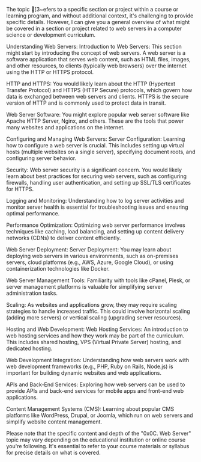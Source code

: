 The topic
[3~efers to a specific section or project within a course or learning program, and without additional context, it's challenging to provide specific details. However, I can give you a general overview of what might be covered in a section or project related to web servers in a computer science or development curriculum.

Understanding Web Servers:
Introduction to Web Servers: This section might start by introducing the concept of web servers. A web server is a software application that serves web content, such as HTML files, images, and other resources, to clients (typically web browsers) over the internet using the HTTP or HTTPS protocol.

HTTP and HTTPS: You would likely learn about the HTTP (Hypertext Transfer Protocol) and HTTPS (HTTP Secure) protocols, which govern how data is exchanged between web servers and clients. HTTPS is the secure version of HTTP and is commonly used to protect data in transit.

Web Server Software: You might explore popular web server software like Apache HTTP Server, Nginx, and others. These are the tools that power many websites and applications on the internet.

Configuring and Managing Web Servers:
Server Configuration: Learning how to configure a web server is crucial. This includes setting up virtual hosts (multiple websites on a single server), specifying document roots, and configuring server behavior.

Security: Web server security is a significant concern. You would likely learn about best practices for securing web servers, such as configuring firewalls, handling user authentication, and setting up SSL/TLS certificates for HTTPS.

Logging and Monitoring: Understanding how to log server activities and monitor server health is essential for troubleshooting issues and ensuring optimal performance.

Performance Optimization: Optimizing web server performance involves techniques like caching, load balancing, and setting up content delivery networks (CDNs) to deliver content efficiently.

Web Server Deployment:
Server Deployment: You may learn about deploying web servers in various environments, such as on-premises servers, cloud platforms (e.g., AWS, Azure, Google Cloud), or using containerization technologies like Docker.

Web Server Management Tools: Familiarity with tools like cPanel, Plesk, or server management platforms is valuable for simplifying server administration tasks.

Scaling: As websites and applications grow, they may require scaling strategies to handle increased traffic. This could involve horizontal scaling (adding more servers) or vertical scaling (upgrading server resources).

Hosting and Web Development:
Web Hosting Services: An introduction to web hosting services and how they work may be part of the curriculum. This includes shared hosting, VPS (Virtual Private Server) hosting, and dedicated hosting.

Web Development Integration: Understanding how web servers work with web development frameworks (e.g., PHP, Ruby on Rails, Node.js) is important for building dynamic websites and web applications.

APIs and Back-End Services: Exploring how web servers can be used to provide APIs and back-end services for mobile apps and front-end web applications.

Content Management Systems (CMS): Learning about popular CMS platforms like WordPress, Drupal, or Joomla, which run on web servers and simplify website content management.

Please note that the specific content and depth of the "0x0C. Web Server" topic may vary depending on the educational institution or online course you're following. It's essential to refer to your course materials or syllabus for precise details on what is covered.
